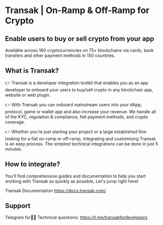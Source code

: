 # Transak | On-Ramp & Off-Ramp for Crypto
## Enable users to buy or sell crypto from your app

Available across 160 cryptocurrencies on 75+ blockchains via cards, bank transfers and other payment methods in 150 countries.

## What is Transak?
👉 Transak is a developer integration toolkit that enables you as an app developer to onboard your users to buy/sell crypto in any blockchain app, website or web plugin.

👉 With Transak you can onboard mainstream users into your dApp, protocol, game or wallet app and also increase your revenue. We handle all of the KYC, regulation & compliance, fiat payment methods, and crypto coverage.

👉 Whether you're just starting your project or a large established firm looking for a fiat on-ramp or off-ramp, integrating and customising Transak is an easy process. The simplest technical integrations can be done in just 5 minutes.


## How to integrate?
You'll find comprehensive guides and documentation to help you start working with Transak as quickly as possible, Let's jump right here!

Transak Documentation https://docs.transak.com/


## Support
Telegram for🧑‍💻 Technical questions: https://t.me/transakfordevelopers